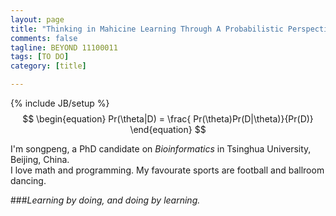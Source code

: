 ```yaml
---
layout: page
title: "Thinking in Mahicine Learning Through A Probabilistic Perspective"
comments: false
tagline: BEYOND 11100011   
tags: [TO DO]
category: [title]

---
```

{% include JB/setup %}
$$
\begin{equation}
Pr(\theta|D) = \frac{ Pr(\theta)Pr(D|\theta)}{Pr(D)}
\end{equation}
$$

I'm songpeng, a PhD candidate on *Bioinformatics* in Tsinghua University, Beijing, China.  
I love math and programming.  My favourate sports are football and ballroom dancing. 

###*Learning by doing, and doing by learning.*



